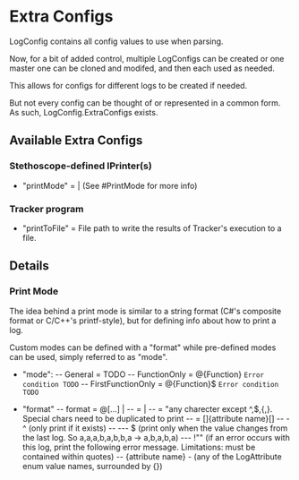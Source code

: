 # Extra Configs

LogConfig contains all config values to use when parsing.

Now, for a bit of added control, multiple LogConfigs can be created or one master one can be cloned and modifed, and then each used as needed.

This allows for configs for different logs to be created if needed.

But not every config can be thought of or represented in a common form. As such, LogConfig.ExtraConfigs exists.

## Available Extra Configs

### Stethoscope-defined IPrinter(s)

- "printMode" = <Mode> | <Format> (See #PrintMode for more info)

### Tracker program

- "printToFile" = File path to write the results of Tracker's execution to a file.

## Details

### Print Mode

The idea behind a print mode is similar to a string format (C#'s composite format or C/C++'s printf-style), but for defining info about how to print a log.

Custom modes can be defined with a "format" while pre-defined modes can be used, simply referred to as "mode".

- "mode":
-- General = TODO
-- FunctionOnly = @{Function} ```Error condition TODO```
-- FirstFunctionOnly = @{Function}$ ```Error condition TODO```

- "format"
-- format = @<part>[<part>...] | <mode>
-- <part> = <raw> | <attribute>
-- <raw> = "any charecter except ^,$,{,}. Special chars need to be duplicated to print
-- <attribute> = [<conditional>]{attribute name}[<modifier>]
-- <conditional> - ^ (only print if it exists)
-- <modifier>
--- $ (print only when the value changes from the last log. So a,a,a,b,a,b,b,a -> a,b,a,b,a)
--- !"<format>" (if an error occurs with this log, print the following error message. Limitations: must be contained within quotes)
-- {attribute name} - (any of the LogAttribute enum value names, surrounded by {})

